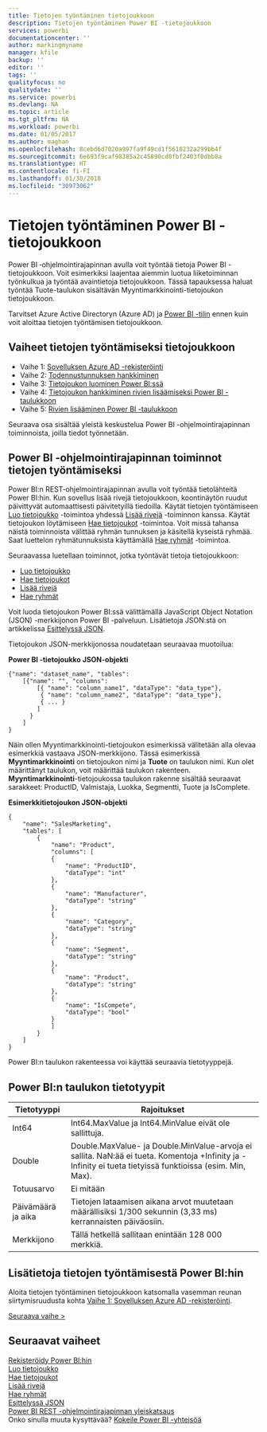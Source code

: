 ```yaml
---
title: Tietojen työntäminen tietojoukkoon
description: Tietojen työntäminen Power BI -tietojoukkoon
services: powerbi
documentationcenter: ''
author: markingmyname
manager: kfile
backup: ''
editor: ''
tags: ''
qualityfocus: no
qualitydate: ''
ms.service: powerbi
ms.devlang: NA
ms.topic: article
ms.tgt_pltfrm: NA
ms.workload: powerbi
ms.date: 01/05/2017
ms.author: maghan
ms.openlocfilehash: 8cebd6d7020a997fa9f49cd1f5618232a299bb4f
ms.sourcegitcommit: 6e693f9caf98385a2c45890cd0fbf2403f0dbb8a
ms.translationtype: HT
ms.contentlocale: fi-FI
ms.lasthandoff: 01/30/2018
ms.locfileid: "30973062"
---
```

# <a name="push-data-into-a-power-bi-dataset"></a>Tietojen työntäminen Power BI -tietojoukkoon
Power BI ‑ohjelmointirajapinnan avulla voit työntää tietoja Power BI -tietojoukkoon. Voit esimerkiksi laajentaa aiemmin luotua liiketoiminnan työnkulkua ja työntää avaintietoja tietojoukkoon. Tässä tapauksessa haluat työntää Tuote-taulukon sisältävän Myyntimarkkinointi-tietojoukon tietojoukkoon.

Tarvitset Azure Active Directoryn (Azure AD) ja [Power BI -tilin](create-an-azure-active-directory-tenant.md) ennen kuin voit aloittaa tietojen työntämisen tietojoukkoon.

## <a name="steps-to-push-data-into-a-dataset"></a>Vaiheet tietojen työntämiseksi tietojoukkoon
* Vaihe 1: [Sovelluksen Azure AD -rekisteröinti](walkthrough-push-data-register-app-with-azure-ad.md)
* Vaihe 2: [Todennustunnuksen hankkiminen](walkthrough-push-data-get-token.md)
* Vaihe 3: [Tietojoukon luominen Power BI:ssä](walkthrough-push-data-create-dataset.md)
* Vaihe 4: [Tietojoukon hankkiminen rivien lisäämiseksi Power BI -taulukkoon](walkthrough-push-data-get-datasets.md)
* Vaihe 5: [Rivien lisääminen Power BI -taulukkoon](walkthrough-push-data-add-rows.md)

Seuraava osa sisältää yleistä keskustelua Power BI -ohjelmointirajapinnan toiminnoista, joilla tiedot työnnetään.

## <a name="power-bi-api-operations-to-push-data"></a>Power BI -ohjelmointirajapinnan toiminnot tietojen työntämiseksi
Power BI:n REST‑ohjelmointirajapinnan avulla voit työntää tietolähteitä Power BI:hin. Kun sovellus lisää rivejä tietojoukkoon, koontinäytön ruudut päivittyvät automaattisesti päivitetyillä tiedoilla. Käytät tietojen työntämiseen [Luo tietojoukko](https://msdn.microsoft.com/library/mt203562.aspx) -toimintoa yhdessä [Lisää rivejä](https://msdn.microsoft.com/library/mt203561.aspx) -toiminnon kanssa. Käytät tietojoukon löytämiseen [Hae tietojoukot](https://msdn.microsoft.com/library/mt203567.aspx) -toimintoa. Voit missä tahansa näistä toiminnoista välittää ryhmän tunnuksen ja käsitellä kyseistä ryhmää. Saat luettelon ryhmätunnuksista käyttämällä [Hae ryhmät](https://msdn.microsoft.com/library/mt243842.aspx) -toimintoa.

Seuraavassa luetellaan toiminnot, jotka työntävät tietoja tietojoukkoon:

* [Luo tietojoukko](https://msdn.microsoft.com/library/mt203562.aspx)
* [Hae tietojoukot](https://msdn.microsoft.com/library/mt203567.aspx)
* [Lisää rivejä](https://msdn.microsoft.com/library/mt203561.aspx)
* [Hae ryhmät](https://msdn.microsoft.com/library/mt243842.aspx)

Voit luoda tietojoukon Power BI:ssä välittämällä JavaScript Object Notation (JSON) -merkkijonon Power BI -palveluun. Lisätietoja JSON:stä on artikkelissa [Esittelyssä JSON](http://json.org/).

Tietojoukon JSON-merkkijonossa noudatetaan seuraavaa muotoilua:

**Power BI -tietojoukko JSON-objekti**

    {"name": "dataset_name", "tables":
        [{"name": "", "columns":
            [{ "name": "column_name1", "dataType": "data_type"},
             { "name": "column_name2", "dataType": "data_type"},
             { ... }
            ]
          }
        ]
    }

Näin ollen Myyntimarkkinointi-tietojoukon esimerkissä välitetään alla olevaa esimerkkiä vastaava JSON-merkkijono. Tässä esimerkissä **Myyntimarkkinointi** on tietojoukon nimi ja **Tuote** on taulukon nimi. Kun olet määrittänyt taulukon, voit määrittää taulukon rakenteen. **Myyntimarkkinointi**-tietojoukossa taulukon rakenne sisältää seuraavat sarakkeet: ProductID, Valmistaja, Luokka, Segmentti, Tuote ja IsComplete.

**Esimerkkitietojoukon JSON-objekti**

    {
        "name": "SalesMarketing",
        "tables": [
            {
                "name": "Product",
                "columns": [
                {
                    "name": "ProductID",
                    "dataType": "int"
                },
                {
                    "name": "Manufacturer",
                    "dataType": "string"
                },
                {
                    "name": "Category",
                    "dataType": "string"
                },
                {
                    "name": "Segment",
                    "dataType": "string"
                },
                {
                    "name": "Product",
                    "dataType": "string"
                },
                {
                    "name": "IsCompete",
                    "dataType": "bool"
                }
                ]
            }
        ]
    }

Power BI:n taulukon rakenteessa voi käyttää seuraavia tietotyyppejä.

## <a name="power-bi-table-data-types"></a>Power BI:n taulukon tietotyypit
| **Tietotyyppi** | **Rajoitukset** |
| --- | --- |
| Int64 |Int64.MaxValue ja Int64.MinValue eivät ole sallittuja. |
| Double |Double.MaxValue- ja Double.MinValue-arvoja ei sallita. NaN:ää ei tueta. Komentoja +Infinity ja -Infinity ei tueta tietyissä funktioissa (esim. Min, Max). |
| Totuusarvo |Ei mitään |
| Päivämäärä ja aika |Tietojen lataamisen aikana arvot muutetaan määrällisiksi 1/300 sekunnin (3,33 ms) kerrannaisten päiväosiin. |
| Merkkijono |Tällä hetkellä sallitaan enintään 128 000 merkkiä. |

## <a name="learn-more-about-pushing-data-into-power-bi"></a>Lisätietoja tietojen työntämisestä Power BI:hin
Aloita tietojen työntäminen tietojoukkoon katsomalla vasemman reunan siirtymisruudusta kohta [Vaihe 1: Sovelluksen Azure AD -rekisteröinti](walkthrough-push-data-register-app-with-azure-ad.md).

[Seuraava vaihe >](walkthrough-push-data-register-app-with-azure-ad.md)

## <a name="next-steps"></a>Seuraavat vaiheet
[Rekisteröidy Power BI:hin](create-an-azure-active-directory-tenant.md)  
[Luo tietojoukko](https://msdn.microsoft.com/library/mt203562.aspx)  
[Hae tietojoukot](https://msdn.microsoft.com/library/mt203567.aspx)  
[Lisää rivejä](https://msdn.microsoft.com/library/mt203561.aspx)  
[Hae ryhmät](https://msdn.microsoft.com/library/mt243842.aspx)  
[Esittelyssä JSON](http://json.org/)  
[Power BI REST -ohjelmointirajapinnan yleiskatsaus](overview-of-power-bi-rest-api.md)  
Onko sinulla muuta kysyttävää? [Kokeile Power BI -yhteisöä](http://community.powerbi.com/)

